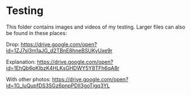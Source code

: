 # Testing
This folder contains images and videos of my testing. Larger files can also be found in these places:

Drop: https://drive.google.com/open?id=1ZJ7sl3m1aJG_d2TBnE8hneBSUKyUxe9r

Explanation: https://drive.google.com/open?id=1EhQb6pKIbzK4HLKsGHDWY5Y8TFh6qA8r

With other photos: https://drive.google.com/open?id=1G_luQupfDS3SGz6pnpPDlI3goTigq3YL